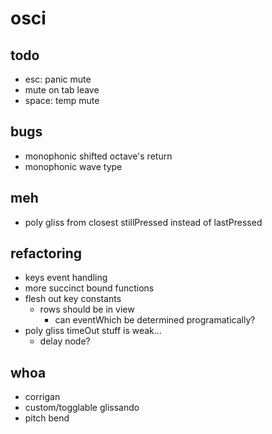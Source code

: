 # osci

## todo

- esc: panic mute
- mute on tab leave
- space: temp mute

## bugs

- monophonic shifted octave's return
- monophonic wave type

## meh

- poly gliss from closest stillPressed instead of lastPressed

## refactoring

- keys event handling
- more succinct bound functions
- flesh out key constants
    - rows should be in view
        - can eventWhich be determined programatically?
- poly gliss timeOut stuff is weak...
    - delay node?

## whoa

- corrigan
- custom/togglable glissando
- pitch bend
